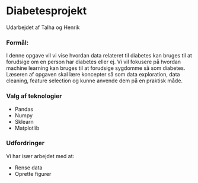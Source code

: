 # Diabetesprojekt

Udarbejdet af Talha og Henrik

### Formål:
I denne opgave vil vi vise hvordan data relateret til diabetes kan bruges til at forudsige om en person har diabetes eller ej. Vi vil   fokusere på hvordan machine learning kan bruges til at forudsige sygdomme så som diabetes. Læseren af opgaven skal lære koncepter så som data exploration, data cleaning, feature selection og kunne anvende dem på en praktisk måde. 

### Valg af teknologier
- Pandas
- Numpy
- Sklearn
- Matplotlib
 
### Udfordringer
Vi har især arbejdet med at:
- Rense data
- Oprette figurer